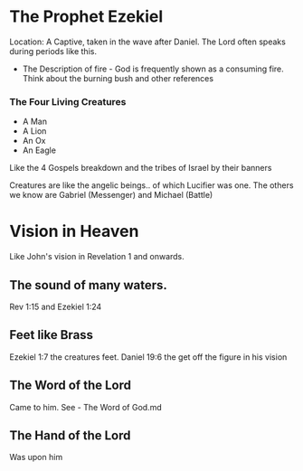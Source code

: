 # The Prophet Ezekiel

Location: A Captive, taken in the wave after Daniel.
The Lord often speaks during periods like this.

- The Description of fire - God is frequently shown as a consuming fire.
Think about the burning bush and other references

### The Four Living Creatures
- A Man
- A Lion
- An Ox
- An Eagle

Like the 4 Gospels breakdown and the tribes of Israel by their banners

Creatures are like the angelic beings.. of which Lucifier was one.
The others we know are Gabriel (Messenger) and Michael (Battle)

# Vision in Heaven
Like John's vision in Revelation 1 and onwards. 

## The sound of many waters.
Rev 1:15 and Ezekiel 1:24

## Feet like Brass
Ezekiel 1:7 the creatures feet.
Daniel 19:6 the get off the figure in his vision

## The Word of the Lord
Came to him.
See - The Word of God.md

## The Hand of the Lord
Was upon him
